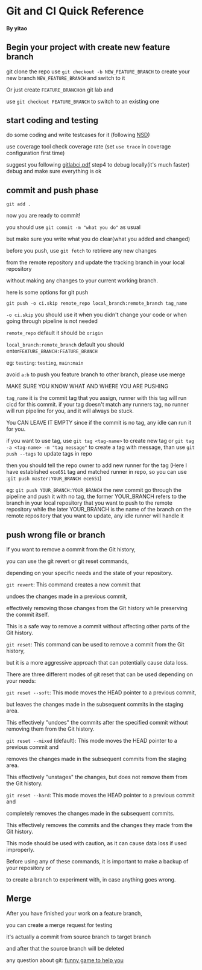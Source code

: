 Git and CI Quick Reference
======================================
#### By yitao
## Begin your project with create new feature branch

git clone the repo
use ```git checkout -b NEW_FEATURE_BRANCH``` to
create your new branch ```NEW_FEATURE_BRANCH``` and switch to it


Or just create ```FEATURE_BRANCH```on git lab and 

use ```git checkout FEATURE_BRANCH``` to switch to an existing one


## start coding and testing
do some coding and write testcases for it (following [NSD](https://gitlab.oit.duke.edu/ys386/ece651-sp23-team8-riskgame/-/blob/main/nsd.md))

use coverage tool check coverage rate (set ```use trace``` in coverage configuration first time)

suggest you following [gitlabci.pdf](https://gitlab.oit.duke.edu/ys386/ece651-sp23-team8-riskgame/-/blob/main/gitlabci.pdf) step4 to debug locally(it's much faster)
debug and make sure everything is ok

## commit and push phase
```git add .```

now you are ready to commit!

you should use ```git commit -m "what you do"```  as usual

but make sure you write what you do clear(what you added and changed)

before you push, use ```git fetch``` to retrieve any new changes 

from the remote repository and update the tracking branch in your local repository

without making any changes to your current working branch.

here is some options for git push


```git push -o ci.skip remote_repo local_branch:remote_branch tag_name```


```-o ci.skip``` you should use it when you didn't change your code
or when going through pipeline is not needed

```remote_repo``` default it should be ```origin```

```local_branch:remote_branch``` default you should enter```FEATURE_BRANCH:FEATURE_BRANCH```

eg: ```testing:testing```, ```main:main```

avoid ```a:b``` to push you feature branch to other branch, please use merge

MAKE SURE YOU KNOW WHAT AND WHERE YOU ARE PUSHING

```tag_name``` it is the commit tag that you assign, runner with this 
tag will run cicd for this commit.
if your tag doesn't match any runners tag, no runner will run pipeline 
for you, and it will always be  stuck. 

You CAN LEAVE IT EMPTY since if the 
commit is no tag, any idle can run it for you. 


if you want to use tag, use ```git tag <tag-name>``` to create new tag
or ```git tag -a <tag-name> -m "tag message"``` to create a tag with
message, than use ```git push --tags``` to update tags in repo


then you should tell the repo owner to add new runner for the tag
(Here I have established ```ece651``` tag and matched runner in repo,
so you can use :```git push master:YOUR_BRANCH ece651```)


eg:
```git push YOUR_BRANCH:YOUR_BRANCH``` the new commit go through the pipeline
and push it with no tag, the former YOUR_BRANCH refers to the branch in your 
local repository that you want to push to the remote repository
while the later YOUR_BRANCH is the name of the branch on the remote repository
that you want to update, any idle runner will handle it

## push wrong file or branch
If you want to remove a commit from the Git history, 

you can use the git revert or git reset commands,

depending on your specific needs and the state of your repository.

```git revert```: This command creates a new commit that 

undoes the changes made in a previous commit, 

effectively removing those changes from the Git history while preserving the commit itself.

This is a safe way to remove a commit without affecting other parts of the Git history.

```git reset```: This command can be used to remove a commit from the Git history, 

but it is a more aggressive approach that can potentially cause data loss. 

There are three different modes of git reset that can be used depending on your needs:

```git reset --soft```: This mode moves the HEAD pointer to a previous commit, 

but leaves the changes made in the subsequent commits in the staging area.

This effectively "undoes" the commits after the specified commit without removing them from the Git history.

```git reset --mixed``` (default): This mode moves the HEAD pointer to a previous commit and 

removes the changes made in the subsequent commits from the staging area. 

This effectively "unstages" the changes, but does not remove them from the Git history.

```git reset --hard```: This mode moves the HEAD pointer to a previous commit and 

completely removes the changes made in the subsequent commits. 

This effectively removes the commits and the changes they made from the Git history. 

This mode should be used with caution, as it can cause data loss if used improperly.

Before using any of these commands, it is important to make a backup of your repository or 

to create a branch to experiment with, in case anything goes wrong.

## Merge
After you have finished your work on a feature branch, 

you can create a merge request for testing

it's actually a commit from source branch to target branch

and after that the source branch will be deleted

any question about git: [funny game to help you](https://learngitbranching.js.org/?demo=&locale=zh_CN)

